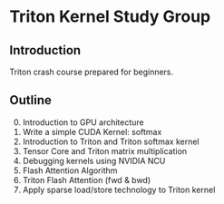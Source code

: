 # Triton Kernel Study Group

## Introduction
Triton crash course prepared for beginners.

## Outline
0. Introduction to GPU architecture
1. Write a simple CUDA Kernel: softmax
2. Introduction to Triton and Triton softmax kernel
3. Tensor Core and Triton matrix multiplication
4. Debugging kernels using NVIDIA NCU
5. Flash Attention Algorithm
6. Triton Flash Attention (fwd & bwd)
7. Apply sparse load/store technology to Triton kernel
